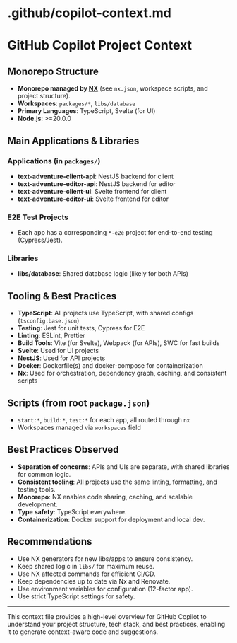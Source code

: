 # .github/copilot-context.md

# GitHub Copilot Project Context

## Monorepo Structure

- **Monorepo managed by [NX](https://nx.dev/)** (see `nx.json`, workspace scripts, and project structure).
- **Workspaces**: `packages/*`, `libs/database`
- **Primary Languages**: TypeScript, Svelte (for UI)
- **Node.js**: >=20.0.0

## Main Applications & Libraries

### Applications (in `packages/`)

- **text-adventure-client-api**: NestJS backend for client
- **text-adventure-editor-api**: NestJS backend for editor
- **text-adventure-client-ui**: Svelte frontend for client
- **text-adventure-editor-ui**: Svelte frontend for editor

### E2E Test Projects

- Each app has a corresponding `*-e2e` project for end-to-end testing (Cypress/Jest).

### Libraries

- **libs/database**: Shared database logic (likely for both APIs)

## Tooling & Best Practices

- **TypeScript**: All projects use TypeScript, with shared configs (`tsconfig.base.json`)
- **Testing**: Jest for unit tests, Cypress for E2E
- **Linting**: ESLint, Prettier
- **Build Tools**: Vite (for Svelte), Webpack (for APIs), SWC for fast builds
- **Svelte**: Used for UI projects
- **NestJS**: Used for API projects
- **Docker**: Dockerfile(s) and docker-compose for containerization
- **Nx**: Used for orchestration, dependency graph, caching, and consistent scripts

## Scripts (from root `package.json`)

- `start:*`, `build:*`, `test:*` for each app, all routed through `nx`
- Workspaces managed via `workspaces` field

## Best Practices Observed

- **Separation of concerns**: APIs and UIs are separate, with shared libraries for common logic.
- **Consistent tooling**: All projects use the same linting, formatting, and testing tools.
- **Monorepo**: NX enables code sharing, caching, and scalable development.
- **Type safety**: TypeScript everywhere.
- **Containerization**: Docker support for deployment and local dev.

## Recommendations

- Use NX generators for new libs/apps to ensure consistency.
- Keep shared logic in `libs/` for maximum reuse.
- Use NX affected commands for efficient CI/CD.
- Keep dependencies up to date via Nx and Renovate.
- Use environment variables for configuration (12-factor app).
- Use strict TypeScript settings for safety.

---

This context file provides a high-level overview for GitHub Copilot to understand your project structure, tech stack, and best practices, enabling it to generate context-aware code and suggestions.


